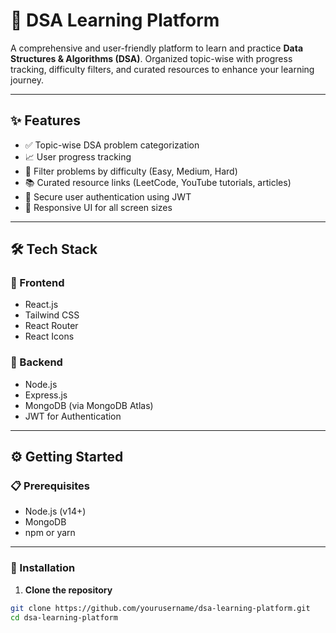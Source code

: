 # 🚀 DSA Learning Platform

A comprehensive and user-friendly platform to learn and practice **Data Structures & Algorithms (DSA)**. Organized topic-wise with progress tracking, difficulty filters, and curated resources to enhance your learning journey.

---

## ✨ Features

- ✅ Topic-wise DSA problem categorization  
- 📈 User progress tracking  
- 🎯 Filter problems by difficulty (Easy, Medium, Hard)  
- 📚 Curated resource links (LeetCode, YouTube tutorials, articles)  
- 🔐 Secure user authentication using JWT  
- 📱 Responsive UI for all screen sizes  

---

## 🛠️ Tech Stack

### 🔹 Frontend
- React.js  
- Tailwind CSS  
- React Router  
- React Icons  

### 🔹 Backend
- Node.js  
- Express.js  
- MongoDB (via MongoDB Atlas)  
- JWT for Authentication  

---

## ⚙️ Getting Started

### 📋 Prerequisites

- Node.js (v14+)
- MongoDB
- npm or yarn

---

### 🧩 Installation

1. **Clone the repository**
```bash
git clone https://github.com/yourusername/dsa-learning-platform.git
cd dsa-learning-platform
